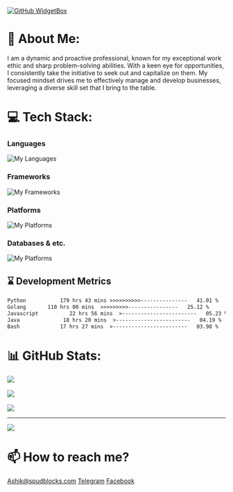[![GitHub WidgetBox](https://github-widgetbox.vercel.app/api/profile?username=Ashikurrahaman287&data=followers,repositories,stars,commits)](https://github.com/Jurredr/github-widgetbox)

# 💫 About Me:
I am a dynamic and proactive professional, known for my exceptional work ethic and sharp problem-solving abilities. With a keen eye for opportunities, I consistently take the initiative to seek out and capitalize on them. My focused mindset drives me to effectively manage and develop businesses, leveraging a diverse skill set that I bring to the table.

# 💻 Tech Stack:
### **Languages**
![My Languages](https://skillicons.dev/icons?i=python,go,javascript,java,html,bash,powershell&theme=dark)
### **Frameworks**
![My Frameworks](https://skillicons.dev/icons?i=django,flask,laravel,nodejs,vue,bootstrap&theme=dark)
### **Platforms**
![My Platforms](https://skillicons.dev/icons?i=aws,gcp,docker,heroku,raspberrypi,linux&theme=dark)
### **Databases & etc.**
![My Platforms](https://skillicons.dev/icons?i=mysql,postgresql,sqlite,mongodb,nginx,prisma,figma,githubactions,grafana,ps,tensorflow,wordpress&theme=dark)

## ⌛ Development Metrics
<!--START_SECTION:waka-->

```txt
Python           179 hrs 43 mins >>>>>>>>>>---------------   41.01 %
Golang       110 hrs 00 mins  >>>>>>>>>----------------   25.12 %
Javascript          22 hrs 56 mins  >------------------------   05.23 %
Java              18 hrs 20 mins  >------------------------   04.19 %
Bash             17 hrs 27 mins  >------------------------   03.98 %

```

<!--END_SECTION:waka-->

# 📊 GitHub Stats:

![](https://github-readme-streak-stats.herokuapp.com/?user=Ashikurrahaman287&theme=dark&hide_border=false)<br/><br/>
![](https://github-readme-stats.vercel.app/api?username=Ashikurrahaman287&theme=dark&hide_border=false&include_all_commits=true&count_private=true)<br/><br/>
![](https://github-readme-stats.vercel.app/api/top-langs/?username=Ashikurrahaman287&theme=dark&hide_border=false&include_all_commits=true&count_private=true&layout=compact)

---
[![](https://visitcount.itsvg.in/api?id=Ashikurrahaman287&label=Profile%20Views&color=1&icon=5&pretty=true)](https://visitcount.itsvg.in)

# 📫 How to reach me?
Ashik@spudblocks.com
[Telegram](https://t.me/Batman_The_knight)
[Facebook](https://www.facebook.com/Ashik.Spudblocks)

